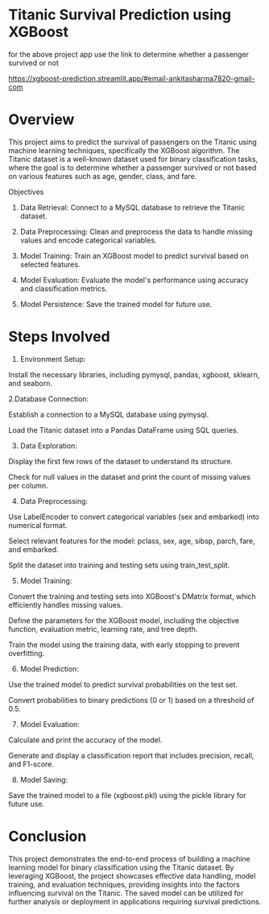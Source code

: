 # Titanic Survival Prediction using XGBoost
for the above project app use the link to determine whether a passenger survived or not 

https://xgboost-prediction.streamlit.app/#email-ankitasharma7820-gmail-com

# Overview
This project aims to predict the survival of passengers on the Titanic using machine learning techniques, specifically the XGBoost algorithm. The Titanic dataset is a well-known dataset used for binary classification tasks, where the goal is to determine whether a passenger survived or not based on various features such as age, gender, class, and fare.

Objectives
1. Data Retrieval: Connect to a MySQL database to retrieve the Titanic dataset.

2. Data Preprocessing: Clean and preprocess the data to handle missing values and encode categorical variables.

3. Model Training: Train an XGBoost model to predict survival based on selected features.

4. Model Evaluation: Evaluate the model's performance using accuracy and classification metrics.

5. Model Persistence: Save the trained model for future use.

# Steps Involved
1. Environment Setup:

Install the necessary libraries, including pymysql, pandas, xgboost, sklearn, and seaborn.

2.Database Connection:

Establish a connection to a MySQL database using pymysql.

Load the Titanic dataset into a Pandas DataFrame using SQL queries.

3. Data Exploration:

Display the first few rows of the dataset to understand its structure.

Check for null values in the dataset and print the count of missing values per column.

4. Data Preprocessing:

Use LabelEncoder to convert categorical variables (sex and embarked) into numerical format.

Select relevant features for the model: pclass, sex, age, sibsp, parch, fare, and embarked.

Split the dataset into training and testing sets using train_test_split.

5. Model Training:

Convert the training and testing sets into XGBoost's DMatrix format, which efficiently handles missing values.

Define the parameters for the XGBoost model, including the objective function, evaluation metric, learning rate, and tree depth.

Train the model using the training data, with early stopping to prevent overfitting.

6. Model Prediction:

Use the trained model to predict survival probabilities on the test set.

Convert probabilities to binary predictions (0 or 1) based on a threshold of 0.5.

7. Model Evaluation:

Calculate and print the accuracy of the model.

Generate and display a classification report that includes precision, recall, and F1-score.

8. Model Saving:

Save the trained model to a file (xgboost.pkl) using the pickle library for future use.

# Conclusion
This project demonstrates the end-to-end process of building a machine learning model for binary classification using the Titanic dataset. By leveraging XGBoost, the project showcases effective data handling, model training, and evaluation techniques, providing insights into the factors influencing survival on the Titanic. The saved model can be utilized for further analysis or deployment in applications requiring survival predictions.
